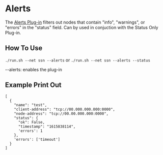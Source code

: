 # Alerts

The [Alerts Plug-in](alerts.py) filters out nodes that contain "info", "warnings", or "errors" in the "status" field. Can by used in conjuction with the Status Only Plug-in.

## How To Use
`./run.sh --net ssn --alerts` or `./run.sh --net ssn --alerts --status `

--alerts: enables the plug-in

## Example Print Out
```
[
  {
    "name": "test",
    "client-address": "tcp://00.000.000.000:0000",
    "node-address": "tcp://00.00.000.000:0000",
    "status": {
      "ok": False,
      "timestamp": "1615838114",
      'errors': 1
    },
    'errors': ['timeout']
  }
]
```